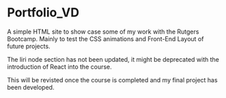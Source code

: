 # Portfolio_VD
A simple HTML site to show case some of my work with the Rutgers Bootcamp. Mainly to test the CSS animations and Front-End Layout of future projects.

The liri node section has not been updated, it might be deprecated with the introduction of React into the course.

This will be revisted once the course is completed and my final project has been developed.